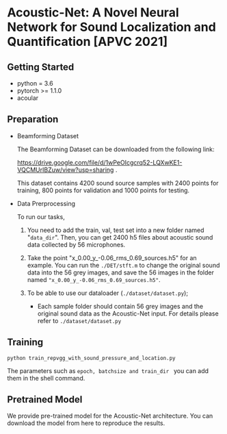 # Acoustic-Net: A Novel Neural Network for Sound Localization and Quantification [APVC 2021]



## Getting Started

- python = 3.6
- pytorch >= 1.1.0
- acoular

## Preparation

- Beamforming Dataset

  The Beamforming Dataset can be downloaded from the following link:

   https://drive.google.com/file/d/1wPeOIcgcrq52-LQXwKE1-VQCMUrIBZuw/view?usp=sharing .

  This dataset contains 4200 sound source samples with 2400 points for training, 800 points for validation and 1000 points for testing.  
  
  
  
- Data Prerprocessing

  To run our tasks,

  1. You need to add  the train, val, test set into a new folder named "`data_dir`". Then, you can get 2400 h5 files about acoustic sound data collected by 56 microphones. 

  2. Take the point "x_0.00_y\_-0.06_rms_0.69_sources.h5" for an example. You can run the `./DET/stft.m` to change the original sound data into the 56 grey images, and save the 56 images in the folder named `"x_0.00_y_-0.06_rms_0.69_sources.h5"`. 
  3. To be able to use our dataloader (`./dataset/dataset.py`);
     - Each sample folder should contain 56  grey images and the original sound data as the Acoustic-Net input. For details please refer to `./dataset/dataset.py`
  
  

## Training 

```shell
python train_repvgg_with_sound_pressure_and_location.py
```

The parameters such as `epoch, batchsize and train_dir ` you can add them in the shell command.

## Pretrained Model

We provide pre-trained model for the Acoustic-Net architecture. You can download the model from here to reproduce the results.
